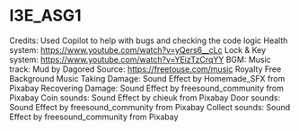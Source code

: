 # I3E_ASG1


Credits: 
Used Copilot to help with bugs and checking the code logic
Health system: https://www.youtube.com/watch?v=yQers6__cLc
Lock & Key system: https://www.youtube.com/watch?v=YEizTzCrqYY
BGM: Music track: Mud by Dagored
     Source: https://freetouse.com/music
     Royalty Free Background Music
Taking Damage: Sound Effect by Homemade_SFX from Pixabay
Recovering Damage: Sound Effect by freesound_community from Pixabay
Coin sounds: Sound Effect by chieuk from Pixabay
Door sounds: Sound Effect by freesound_community from Pixabay
Collect sounds: Sound Effect by freesound_community from Pixabay